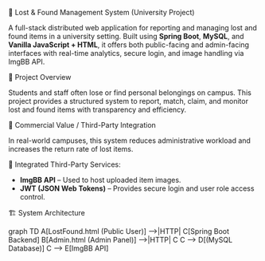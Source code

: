  🧭 Lost & Found Management System (University Project)

A full-stack distributed web application for reporting and managing lost and found items in a university setting. Built using **Spring Boot**, **MySQL**, and **Vanilla JavaScript + HTML**, it offers both public-facing and admin-facing interfaces with real-time analytics, secure login, and image handling via ImgBB API.



 📌 Project Overview

Students and staff often lose or find personal belongings on campus. This project provides a structured system to report, match, claim, and monitor lost and found items with transparency and efficiency.



💼 Commercial Value / Third-Party Integration

In real-world campuses, this system reduces administrative workload and increases the return rate of lost items.  

🔗 Integrated Third-Party Services:
- **ImgBB API** – Used to host uploaded item images.
- **JWT (JSON Web Tokens)** – Provides secure login and user role access control.


 🏗️ System Architecture

graph TD
    A[LostFound.html (Public User)] -->|HTTP| C[Spring Boot Backend]
    B[Admin.html (Admin Panel)] -->|HTTP| C
    C --> D[(MySQL Database)]
    C --> E[ImgBB API]
